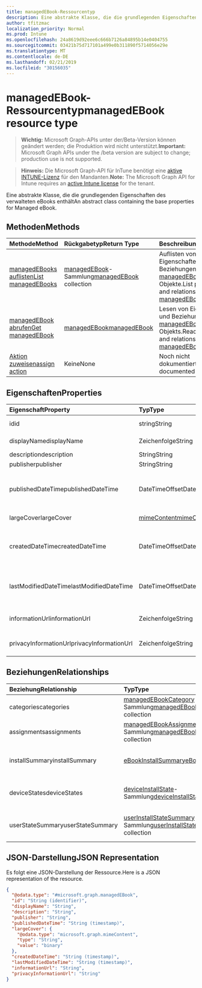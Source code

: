```yaml
---
title: managedEBook-Ressourcentyp
description: Eine abstrakte Klasse, die die grundlegenden Eigenschaften des verwalteten eBooks enthält
author: tfitzmac
localization_priority: Normal
ms.prod: Intune
ms.openlocfilehash: 24a8619d92eee6c666b7126a84895b14e0404755
ms.sourcegitcommit: 03421b75d717101a499e0b311890f5714056e29e
ms.translationtype: MT
ms.contentlocale: de-DE
ms.lasthandoff: 02/21/2019
ms.locfileid: "30156035"
---
```

# <a name="managedebook-resource-type"></a><span data-ttu-id="444cf-103">managedEBook-Ressourcentyp</span><span class="sxs-lookup"><span data-stu-id="444cf-103">managedEBook resource type</span></span>

> <span data-ttu-id="444cf-104">**Wichtig:** Microsoft Graph-APIs unter der/Beta-Version können geändert werden; die Produktion wird nicht unterstützt.</span><span class="sxs-lookup"><span data-stu-id="444cf-104">**Important:** Microsoft Graph APIs under the /beta version are subject to change; production use is not supported.</span></span>

> <span data-ttu-id="444cf-105">**Hinweis:** Die Microsoft Graph-API für InTune benötigt eine [aktive INTUNE-Lizenz](https://go.microsoft.com/fwlink/?linkid=839381) für den Mandanten.</span><span class="sxs-lookup"><span data-stu-id="444cf-105">**Note:** The Microsoft Graph API for Intune requires an [active Intune license](https://go.microsoft.com/fwlink/?linkid=839381) for the tenant.</span></span>

<span data-ttu-id="444cf-106">Eine abstrakte Klasse, die die grundlegenden Eigenschaften des verwalteten eBooks enthält</span><span class="sxs-lookup"><span data-stu-id="444cf-106">An abstract class containing the base properties for Managed eBook.</span></span>

## <a name="methods"></a><span data-ttu-id="444cf-107">Methoden</span><span class="sxs-lookup"><span data-stu-id="444cf-107">Methods</span></span>
|<span data-ttu-id="444cf-108">Methode</span><span class="sxs-lookup"><span data-stu-id="444cf-108">Method</span></span>|<span data-ttu-id="444cf-109">Rückgabetyp</span><span class="sxs-lookup"><span data-stu-id="444cf-109">Return Type</span></span>|<span data-ttu-id="444cf-110">Beschreibung</span><span class="sxs-lookup"><span data-stu-id="444cf-110">Description</span></span>|
|:---|:---|:---|
|[<span data-ttu-id="444cf-111">managedEBooks auflisten</span><span class="sxs-lookup"><span data-stu-id="444cf-111">List managedEBooks</span></span>](../api/intune-books-managedebook-list.md)|<span data-ttu-id="444cf-112">[managedEBook](../resources/intune-books-managedebook.md)-Sammlung</span><span class="sxs-lookup"><span data-stu-id="444cf-112">[managedEBook](../resources/intune-books-managedebook.md) collection</span></span>|<span data-ttu-id="444cf-113">Auflisten von Eigenschaften und Beziehungen der [managedEBook](../resources/intune-books-managedebook.md)-Objekte.</span><span class="sxs-lookup"><span data-stu-id="444cf-113">List properties and relationships of the [managedEBook](../resources/intune-books-managedebook.md) objects.</span></span>|
|[<span data-ttu-id="444cf-114">managedEBook abrufen</span><span class="sxs-lookup"><span data-stu-id="444cf-114">Get managedEBook</span></span>](../api/intune-books-managedebook-get.md)|[<span data-ttu-id="444cf-115">managedEBook</span><span class="sxs-lookup"><span data-stu-id="444cf-115">managedEBook</span></span>](../resources/intune-books-managedebook.md)|<span data-ttu-id="444cf-116">Lesen von Eigenschaften und Beziehungen des [managedEBook](../resources/intune-books-managedebook.md)-Objekts.</span><span class="sxs-lookup"><span data-stu-id="444cf-116">Read properties and relationships of the [managedEBook](../resources/intune-books-managedebook.md) object.</span></span>|
|[<span data-ttu-id="444cf-117">Aktion zuweisen</span><span class="sxs-lookup"><span data-stu-id="444cf-117">assign action</span></span>](../api/intune-books-managedebook-assign.md)|<span data-ttu-id="444cf-118">Keine</span><span class="sxs-lookup"><span data-stu-id="444cf-118">None</span></span>|<span data-ttu-id="444cf-119">Noch nicht dokumentiert</span><span class="sxs-lookup"><span data-stu-id="444cf-119">Not yet documented</span></span>|

## <a name="properties"></a><span data-ttu-id="444cf-120">Eigenschaften</span><span class="sxs-lookup"><span data-stu-id="444cf-120">Properties</span></span>
|<span data-ttu-id="444cf-121">Eigenschaft</span><span class="sxs-lookup"><span data-stu-id="444cf-121">Property</span></span>|<span data-ttu-id="444cf-122">Typ</span><span class="sxs-lookup"><span data-stu-id="444cf-122">Type</span></span>|<span data-ttu-id="444cf-123">Beschreibung</span><span class="sxs-lookup"><span data-stu-id="444cf-123">Description</span></span>|
|:---|:---|:---|
|<span data-ttu-id="444cf-124">id</span><span class="sxs-lookup"><span data-stu-id="444cf-124">id</span></span>|<span data-ttu-id="444cf-125">string</span><span class="sxs-lookup"><span data-stu-id="444cf-125">String</span></span>|<span data-ttu-id="444cf-126">Schlüssel der Entität</span><span class="sxs-lookup"><span data-stu-id="444cf-126">Key of the entity.</span></span>|
|<span data-ttu-id="444cf-127">displayName</span><span class="sxs-lookup"><span data-stu-id="444cf-127">displayName</span></span>|<span data-ttu-id="444cf-128">Zeichenfolge</span><span class="sxs-lookup"><span data-stu-id="444cf-128">String</span></span>|<span data-ttu-id="444cf-129">Name des E-Books</span><span class="sxs-lookup"><span data-stu-id="444cf-129">Name of the eBook.</span></span>|
|<span data-ttu-id="444cf-130">description</span><span class="sxs-lookup"><span data-stu-id="444cf-130">description</span></span>|<span data-ttu-id="444cf-131">String</span><span class="sxs-lookup"><span data-stu-id="444cf-131">String</span></span>|<span data-ttu-id="444cf-132">Beschreibung</span><span class="sxs-lookup"><span data-stu-id="444cf-132">Description.</span></span>|
|<span data-ttu-id="444cf-133">publisher</span><span class="sxs-lookup"><span data-stu-id="444cf-133">publisher</span></span>|<span data-ttu-id="444cf-134">String</span><span class="sxs-lookup"><span data-stu-id="444cf-134">String</span></span>|<span data-ttu-id="444cf-135">Herausgeber</span><span class="sxs-lookup"><span data-stu-id="444cf-135">Publisher.</span></span>|
|<span data-ttu-id="444cf-136">publishedDateTime</span><span class="sxs-lookup"><span data-stu-id="444cf-136">publishedDateTime</span></span>|<span data-ttu-id="444cf-137">DateTimeOffset</span><span class="sxs-lookup"><span data-stu-id="444cf-137">DateTimeOffset</span></span>|<span data-ttu-id="444cf-138">Datum und Uhrzeit der Veröffentlichung des E-Books.</span><span class="sxs-lookup"><span data-stu-id="444cf-138">The date and time when the eBook was published.</span></span>|
|<span data-ttu-id="444cf-139">largeCover</span><span class="sxs-lookup"><span data-stu-id="444cf-139">largeCover</span></span>|[<span data-ttu-id="444cf-140">mimeContent</span><span class="sxs-lookup"><span data-stu-id="444cf-140">mimeContent</span></span>](../resources/intune-shared-mimecontent.md)|<span data-ttu-id="444cf-141">Umschlagbild des Buchs</span><span class="sxs-lookup"><span data-stu-id="444cf-141">Book cover.</span></span>|
|<span data-ttu-id="444cf-142">createdDateTime</span><span class="sxs-lookup"><span data-stu-id="444cf-142">createdDateTime</span></span>|<span data-ttu-id="444cf-143">DateTimeOffset</span><span class="sxs-lookup"><span data-stu-id="444cf-143">DateTimeOffset</span></span>|<span data-ttu-id="444cf-144">Datum und Uhrzeit der Erstellung der E-Book-Datei.</span><span class="sxs-lookup"><span data-stu-id="444cf-144">The date and time when the eBook file was created.</span></span>|
|<span data-ttu-id="444cf-145">lastModifiedDateTime</span><span class="sxs-lookup"><span data-stu-id="444cf-145">lastModifiedDateTime</span></span>|<span data-ttu-id="444cf-146">DateTimeOffset</span><span class="sxs-lookup"><span data-stu-id="444cf-146">DateTimeOffset</span></span>|<span data-ttu-id="444cf-147">Datum und Uhrzeit der letzten Änderung des E-Books.</span><span class="sxs-lookup"><span data-stu-id="444cf-147">The date and time when the eBook was last modified.</span></span>|
|<span data-ttu-id="444cf-148">informationUrl</span><span class="sxs-lookup"><span data-stu-id="444cf-148">informationUrl</span></span>|<span data-ttu-id="444cf-149">Zeichenfolge</span><span class="sxs-lookup"><span data-stu-id="444cf-149">String</span></span>|<span data-ttu-id="444cf-150">URL zur Seite mit weiteren Informationen.</span><span class="sxs-lookup"><span data-stu-id="444cf-150">The more information Url.</span></span>|
|<span data-ttu-id="444cf-151">privacyInformationUrl</span><span class="sxs-lookup"><span data-stu-id="444cf-151">privacyInformationUrl</span></span>|<span data-ttu-id="444cf-152">Zeichenfolge</span><span class="sxs-lookup"><span data-stu-id="444cf-152">String</span></span>|<span data-ttu-id="444cf-153">URL zur Datenschutzerklärung</span><span class="sxs-lookup"><span data-stu-id="444cf-153">The privacy statement Url.</span></span>|

## <a name="relationships"></a><span data-ttu-id="444cf-154">Beziehungen</span><span class="sxs-lookup"><span data-stu-id="444cf-154">Relationships</span></span>
|<span data-ttu-id="444cf-155">Beziehung</span><span class="sxs-lookup"><span data-stu-id="444cf-155">Relationship</span></span>|<span data-ttu-id="444cf-156">Typ</span><span class="sxs-lookup"><span data-stu-id="444cf-156">Type</span></span>|<span data-ttu-id="444cf-157">Beschreibung</span><span class="sxs-lookup"><span data-stu-id="444cf-157">Description</span></span>|
|:---|:---|:---|
|<span data-ttu-id="444cf-158">categories</span><span class="sxs-lookup"><span data-stu-id="444cf-158">categories</span></span>|<span data-ttu-id="444cf-159">[managedEBookCategory](../resources/intune-books-managedebookcategory.md) -Sammlung</span><span class="sxs-lookup"><span data-stu-id="444cf-159">[managedEBookCategory](../resources/intune-books-managedebookcategory.md) collection</span></span>|<span data-ttu-id="444cf-160">Die Liste der Kategorien für dieses eBook.</span><span class="sxs-lookup"><span data-stu-id="444cf-160">The list of categories for this eBook.</span></span>|
|<span data-ttu-id="444cf-161">assignments</span><span class="sxs-lookup"><span data-stu-id="444cf-161">assignments</span></span>|<span data-ttu-id="444cf-162">[managedEBookAssignment](../resources/intune-books-managedebookassignment.md)-Sammlung</span><span class="sxs-lookup"><span data-stu-id="444cf-162">[managedEBookAssignment](../resources/intune-books-managedebookassignment.md) collection</span></span>|<span data-ttu-id="444cf-163">Die Liste der Zuweisungen für dieses E-Book.</span><span class="sxs-lookup"><span data-stu-id="444cf-163">The list of assignments for this eBook.</span></span>|
|<span data-ttu-id="444cf-164">installSummary</span><span class="sxs-lookup"><span data-stu-id="444cf-164">installSummary</span></span>|[<span data-ttu-id="444cf-165">eBookInstallSummary</span><span class="sxs-lookup"><span data-stu-id="444cf-165">eBookInstallSummary</span></span>](../resources/intune-books-ebookinstallsummary.md)|<span data-ttu-id="444cf-166">Die Installationszusammenfassung für die mobile App.</span><span class="sxs-lookup"><span data-stu-id="444cf-166">Mobile App Install Summary.</span></span>|
|<span data-ttu-id="444cf-167">deviceStates</span><span class="sxs-lookup"><span data-stu-id="444cf-167">deviceStates</span></span>|<span data-ttu-id="444cf-168">[deviceInstallState](../resources/intune-books-deviceinstallstate.md)-Sammlung</span><span class="sxs-lookup"><span data-stu-id="444cf-168">[deviceInstallState](../resources/intune-books-deviceinstallstate.md) collection</span></span>|<span data-ttu-id="444cf-169">Die Liste der Installationsstatus für das E-Book.</span><span class="sxs-lookup"><span data-stu-id="444cf-169">The list of installation states for this eBook.</span></span>|
|<span data-ttu-id="444cf-170">userStateSummary</span><span class="sxs-lookup"><span data-stu-id="444cf-170">userStateSummary</span></span>|<span data-ttu-id="444cf-171">[userInstallStateSummary](../resources/intune-books-userinstallstatesummary.md)-Sammlung</span><span class="sxs-lookup"><span data-stu-id="444cf-171">[userInstallStateSummary](../resources/intune-books-userinstallstatesummary.md) collection</span></span>|<span data-ttu-id="444cf-172">Die Liste der Installationsstatus für das E-Book.</span><span class="sxs-lookup"><span data-stu-id="444cf-172">The list of installation states for this eBook.</span></span>|

## <a name="json-representation"></a><span data-ttu-id="444cf-173">JSON-Darstellung</span><span class="sxs-lookup"><span data-stu-id="444cf-173">JSON Representation</span></span>
<span data-ttu-id="444cf-174">Es folgt eine JSON-Darstellung der Ressource.</span><span class="sxs-lookup"><span data-stu-id="444cf-174">Here is a JSON representation of the resource.</span></span>
<!-- {
  "blockType": "resource",
  "keyProperty": "id",
  "@odata.type": "microsoft.graph.managedEBook"
}
-->
``` json
{
  "@odata.type": "#microsoft.graph.managedEBook",
  "id": "String (identifier)",
  "displayName": "String",
  "description": "String",
  "publisher": "String",
  "publishedDateTime": "String (timestamp)",
  "largeCover": {
    "@odata.type": "microsoft.graph.mimeContent",
    "type": "String",
    "value": "binary"
  },
  "createdDateTime": "String (timestamp)",
  "lastModifiedDateTime": "String (timestamp)",
  "informationUrl": "String",
  "privacyInformationUrl": "String"
}
```




